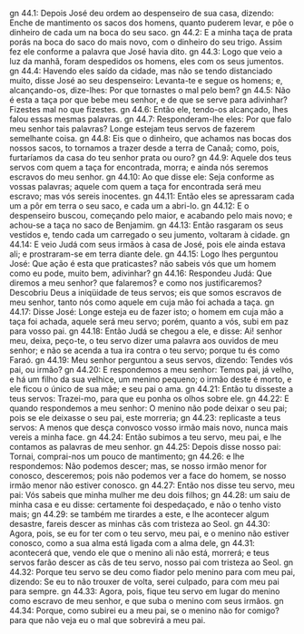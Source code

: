 gn 44.1: Depois José deu ordem ao despenseiro de sua casa, dizendo: Enche de mantimento os sacos dos homens, quanto puderem levar, e põe o dinheiro de cada um na boca do seu saco.
gn 44.2: E a minha taça de prata porás na boca do saco do mais novo, com o dinheiro do seu trigo. Assim fez ele conforme a palavra que José havia dito.
gn 44.3: Logo que veio a luz da manhã, foram despedidos os homens, eles com os seus jumentos.
gn 44.4: Havendo eles saído da cidade, mas não se tendo distanciado muito, disse José ao seu despenseiro: Levanta-te e segue os homens; e, alcançando-os, dize-lhes: Por que tornastes o mal pelo bem?
gn 44.5: Não é esta a taça por que bebe meu senhor, e de que se serve para adivinhar? Fizestes mal no que fizestes.
gn 44.6: Então ele, tendo-os alcançado, lhes falou essas mesmas palavras.
gn 44.7: Responderam-lhe eles: Por que falo meu senhor tais palavras? Longe estejam teus servos de fazerem semelhante coisa.
gn 44.8: Eis que o dinheiro, que achamos nas bocas dos nossos sacos, to tornamos a trazer desde a terra de Canaã; como, pois, furtaríamos da casa do teu senhor prata ou ouro?
gn 44.9: Aquele dos teus servos com quem a taça for encontrada, morra; e ainda nós seremos escravos do meu senhor.
gn 44.10: Ao que disse ele: Seja conforme as vossas palavras; aquele com quem a taça for encontrada será meu escravo; mas vós sereis inocentes.
gn 44.11: Então eles se apressaram cada um a pôr em terra o seu saco, e cada um a abri-lo.
gn 44.12: E o despenseiro buscou, começando pelo maior, e acabando pelo mais novo; e achou-se a taça no saco de Benjamim.
gn 44.13: Então rasgaram os seus vestidos e, tendo cada um carregado o seu jumento, voltaram à cidade.
gn 44.14: E veio Judá com seus irmãos à casa de José, pois ele ainda estava ali; e prostraram-se em terra diante dele.
gn 44.15: Logo lhes perguntou José: Que ação é esta que praticastes? não sabeis vós que um homem como eu pode, muito bem, adivinhar?
gn 44.16: Respondeu Judá: Que diremos a meu senhor? que falaremos? e como nos justificaremos? Descobriu Deus a iniqüidade de teus servos; eis que somos escravos de meu senhor, tanto nós como aquele em cuja mão foi achada a taça.
gn 44.17: Disse José: Longe esteja eu de fazer isto; o homem em cuja mão a taça foi achada, aquele será meu servo; porém, quanto a vós, subi em paz para vosso pai.
gn 44.18: Então Judá se chegou a ele, e disse: Ai! senhor meu, deixa, peço-te, o teu servo dizer uma palavra aos ouvidos de meu senhor; e não se acenda a tua ira contra o teu servo; porque tu és como Faraó.
gn 44.19: Meu senhor perguntou a seus servos, dizendo: Tendes vós pai, ou irmão?
gn 44.20: E respondemos a meu senhor: Temos pai, já velho, e há um filho da sua velhice, um menino pequeno; o irmão deste é morto, e ele ficou o único de sua mãe; e seu pai o ama.
gn 44.21: Então tu disseste a teus servos: Trazei-mo, para que eu ponha os olhos sobre ele.
gn 44.22: E quando respondemos a meu senhor: O menino não pode deixar o seu pai; pois se ele deixasse o seu pai, este morreria;
gn 44.23: replicaste a teus servos: A menos que desça convosco vosso irmão mais novo, nunca mais vereis a minha face.
gn 44.24: Então subimos a teu servo, meu pai, e lhe contamos as palavras de meu senhor.
gn 44.25: Depois disse nosso pai: Tornai, comprai-nos um pouco de mantimento;
gn 44.26: e lhe respondemos: Não podemos descer; mas, se nosso irmão menor for conosco, desceremos; pois não podemos ver a face do homem, se nosso irmão menor não estiver conosco.
gn 44.27: Então nos disse teu servo, meu pai: Vós sabeis que minha mulher me deu dois filhos;
gn 44.28: um saiu de minha casa e eu disse: certamente foi despedaçado, e não o tenho visto mais;
gn 44.29: se também me tirardes a este, e lhe acontecer algum desastre, fareis descer as minhas cãs com tristeza ao Seol.
gn 44.30: Agora, pois, se eu for ter com o teu servo, meu pai, e o menino não estiver conosco, como a sua alma está ligada com a alma dele,
gn 44.31: acontecerá que, vendo ele que o menino ali não está, morrerá; e teus servos farão descer as cãs de teu servo, nosso pai com tristeza ao Seol.
gn 44.32: Porque teu servo se deu como fiador pelo menino para com meu pai, dizendo: Se eu to não trouxer de volta, serei culpado, para com meu pai para sempre.
gn 44.33: Agora, pois, fique teu servo em lugar do menino como escravo de meu senhor, e que suba o menino com seus irmãos.
gn 44.34: Porque, como subirei eu a meu pai, se o menino não for comigo? para que não veja eu o mal que sobrevirá a meu pai.

